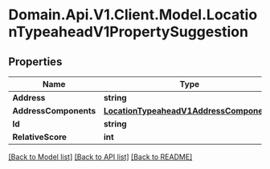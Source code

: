 # Domain.Api.V1.Client.Model.LocationTypeaheadV1PropertySuggestion
## Properties

Name | Type | Description | Notes
------------ | ------------- | ------------- | -------------
**Address** | **string** |  | [optional] 
**AddressComponents** | [**LocationTypeaheadV1AddressComponents**](LocationTypeaheadV1AddressComponents.md) |  | [optional] 
**Id** | **string** |  | [optional] 
**RelativeScore** | **int** |  | [optional] 

[[Back to Model list]](../README.md#documentation-for-models) [[Back to API list]](../README.md#documentation-for-api-endpoints) [[Back to README]](../README.md)


